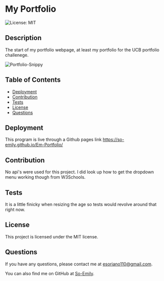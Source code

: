 # My Portfolio
![License: MIT](https://img.shields.io/badge/License-MIT-yellow.svg)

## Description
The start of my portfolio webpage, at least my portfolio for the UCB portfolio challenege.

![Portfolio-Snippy](https://github.com/So-Emily/Em-Portfolio/assets/10500315/58c01e16-a6a8-44b8-b068-fff1295b3f82)

## Table of Contents
- [Deployment](#deployment)
- [Contribution](#contribution)
- [Tests](#tests)
- [License](#license)
- [Questions](#questions)

## Deployment
This program is live through a Github pages link
https://so-emily.github.io/Em-Portfolio/

## Contribution
No api's were used for this project. I did look up how to get the dropdown menu working though from W3Schools.

## Tests
It is a little finicky when resizing the age so tests would revolve around that right now.

## License
This project is licensed under the MIT license.

## Questions
If you have any questions, please contact me at [esoriano110@gmail.com](mailto:esoriano110@gmail.com). 

You can also find me on GitHub at [So-Emily](https://github.com/So-Emily).
